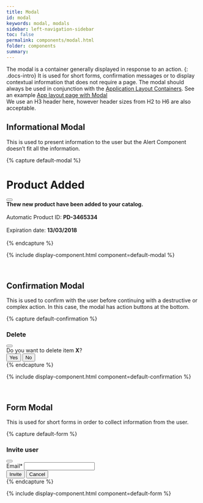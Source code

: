 ```yaml
---
title: Modal
id: modal
keywords: modal, modals
sidebar: left-navigation-sidebar
toc: false
permalink: components/modal.html
folder: components
summary:
---
```


The modal is a container generally displayed in response to an action.
{: .docs-intro}
It is used for short forms, confirmation messages or to display contextual information that does not require a page. The modal should always be used in conjunction with the [Application Layout Containers](/layouts/application-layout.html#application-with-ui-overlay). See an example [App layout page with Modal](/demo-pages/modal-overlay-demo-page.html)
<br>
We use an H3 header here, however header sizes from H2 to H6 are also acceptable.
<br>  


## Informational Modal
This is used to present information to the user but the Alert Component doesn’t fit all the information.

{% capture default-modal %}
<div class="modal-demo-bg">
<div class="fd-modal">
    <div class="fd-modal__content" role="document">
        <div class="fd-modal__header">
            <h1 class="fd-modal__title">Product Added</h1>
            <button class="fd-button--light fd-modal__close" aria-label="close"></button>
        </div>
        <div class="fd-modal__body">
            <b>Thew new product have been added to your catalog.</b><br/>
            <br/>
            Automatic Product ID: <b>PD-3465334</b><br/>
            <br/>
            Expiration date: <b>13/03/2018</b><br/>
            <br/>
        </div>
    </div>
</div>
</div>
{% endcapture %}

{% include display-component.html component=default-modal %}

<br/>

## Confirmation Modal
This is used to confirm with the user before continuing with a destructive or complex action. In this case, the modal has action buttons at the bottom.

{% capture default-confirmation %}
<div class="modal-demo-bg">
<div class="fd-modal">
    <div class="fd-modal__content" role="document">
        <div class="fd-modal__header">
            <h3 class="fd-modal__title">Delete</h3>
            <button class="fd-button--light fd-modal__close" aria-label="close"></button>
        </div>
        <div class="fd-modal__body">
            Do you want to delete item <b>X</b>?
        </div>
        <footer class="fd-modal__footer">
            <div class="fd-modal__actions">
                <button class="fd-button">Yes</button>
                <button class="fd-button--light">No</button>
            </div>
        </footer>
    </div>
</div>
</div>
{% endcapture %}

{% include display-component.html component=default-confirmation %}

<br />

## Form Modal
This is used for short forms in order to collect information from the user.

{% capture default-form %}
<div class="modal-demo-bg">
<div class="fd-modal">
    <div class="fd-modal__content" role="document">
        <div class="fd-modal__header">
            <h3 class="fd-modal__title">Invite user</h3>
            <button class="fd-button--light fd-modal__close" aria-label="close"></button>
        </div>
        <div class="fd-modal__body">
            <div class="fd-form__group">
                <div class="fd-form__item">
                    <label class="fd-form__label" aria-required="true" for="input-2">Email*</label>
                    <input class="fd-form__control" type="text" id="input-2">
                </div>
            </div>
        </div>
        <footer class="fd-modal__footer">
            <div class="fd-modal__actions">
                <button class="fd-button">Invite</button>
                <button class="fd-button--light">Cancel</button>
            </div>
        </footer>
    </div>
</div>
</div>
{% endcapture %}

{% include display-component.html component=default-form %}
